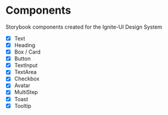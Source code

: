 # Components

Storybook components created for the Ignite-UI Design System

- [x] Text
- [x] Heading
- [x] Box / Card
- [x] Button
- [x] TextInput
- [x] TextArea
- [x] Checkbox
- [x] Avatar
- [x] MultiStep
- [x] Toast
- [x] Tooltip
